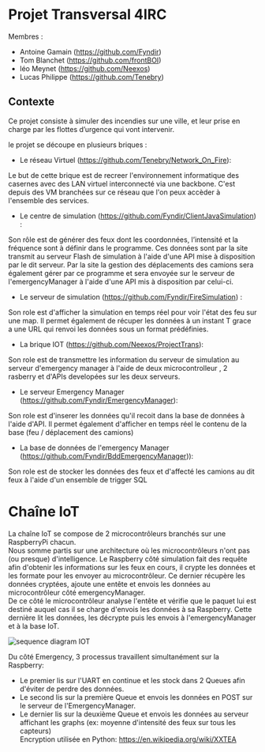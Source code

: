 # Projet Transversal 4IRC

Membres : 
* Antoine Gamain (https://github.com/Fyndir)
* Tom Blanchet (https://github.com/frontBOI)
* léo Meynet (https://github.com/Neexos)
* Lucas Philippe (https://github.com/Tenebry)

## Contexte

Ce projet consiste à simuler des incendies sur une ville, et leur prise en charge par les flottes d’urgence qui vont intervenir.

le projet se découpe en plusieurs briques : 

* Le réseau Virtuel (https://github.com/Tenebry/Network_On_Fire):

Le but de cette brique est de recreer l'environnement informatique des casernes avec des LAN virtuel interconnecté via une backbone. C'est depuis des VM branchées sur ce réseau que l'on peux accèder à l'ensemble des services.

* Le centre de simulation (https://github.com/Fyndir/ClientJavaSimulation) : 

Son rôle est de générer des feux dont les coordonnées, l’intensité et la fréquence sont à définir dans le programme. Ces données sont par la site transmit au serveur Flash de simulation à l'aide d'une API mise à disposition par le dit serveur.
Par la site la gestion des déplacements des camions sera également gérer par ce programme et sera envoyée sur le serveur de l'emergencyManager à l'aide d'une API mis à disposition par celui-ci.

* Le serveur de simulation (https://github.com/Fyndir/FireSimulation) :

Son role est d'afficher la simulation en temps réel pour voir l'état des feu sur une map. Il permet également de récuper les données à un instant T grace a une URL qui renvoi les données sous un format prédéfinies.

* La brique IOT (https://github.com/Neexos/ProjectTrans):

Son role est de transmettre les information du serveur de simulation au serveur d'emergency manager à l'aide de deux microcontrolleur , 2 rasberry et d'APIs developées sur les deux serveurs.

* Le serveur Emergency Manager (https://github.com/Fyndir/EmergencyManager):

Son role est d'inserer les données qu'il recoit dans la base de données à l'aide d'API. Il permet également d'afficher en temps réel le contenu de la base (feu / déplacement des camions)

* La base de données de l'emergency Manager (https://github.com/Fyndir/BddEmergencyManager)): 

Son role est de stocker les données des feux et d'affecté les camions au dit feux à l'aide d'un ensemble de trigger SQL

# Chaîne IoT
La chaîne IoT se compose de 2 microcontrôleurs branchés sur une RaspberryPi chacun.  
Nous somme partis sur une architecture où les microcontrôleurs n'ont pas (ou presque) d'intelligence. Le Raspberry côté simulation fait des requête afin d'obtenir les informations sur les feux en cours, il crypte les données et les formate pour les envoyer au microcontrôleur. Ce dernier récupère les données cryptées, ajoute une entête et envois les données au microcontrôleur côté emergencyManager.  
De ce côté le microcontrôleur analyse l'entête et vérifie que le paquet lui est destiné auquel cas il se charge d'envois les données à sa Raspberry. Cette dernière lit les données, les décrypte puis les envois à l'emergencyManager et à la base IoT.

![sequence diagram IOT](https://github.com/Neexos/ProjectTrans/blob/master/diagramSequenceIOT.PNG)

Du côté Emergency, 3 processus travaillent simultanément sur la Raspberry:
 - Le premier lis sur l'UART en continue et les stock dans 2 Queues afin d'éviter de perdre des données.
 - Le second lis sur la première Queue et envois les données en POST sur le serveur de l'EmergencyManager.
 - Le dernier lis sur la deuxième Queue et envois les données au serveur affichant les graphs (ex: moyenne d'intensité des feux sur tous les capteurs)  
Encryption utilisée en Python: https://en.wikipedia.org/wiki/XXTEA

